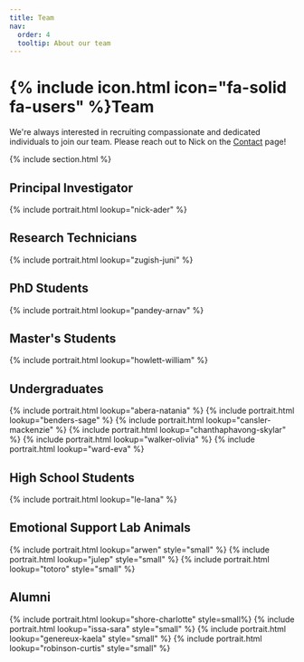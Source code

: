 ```yaml
---
title: Team
nav:
  order: 4
  tooltip: About our team
---
```


# {% include icon.html icon="fa-solid fa-users" %}Team

We're always interested in recruiting compassionate and dedicated individuals to join our team. Please reach out to Nick on the [Contact](https://nickaderlab.com/contact/) page!

{% include section.html %}

## Principal Investigator
{% include portrait.html lookup="nick-ader" %}

## Research Technicians
{% include portrait.html lookup="zugish-juni" %}

## PhD Students
{% include portrait.html lookup="pandey-arnav" %}

## Master's Students
{% include portrait.html lookup="howlett-william" %}

## Undergraduates
{% include portrait.html lookup="abera-natania" %}
{% include portrait.html lookup="benders-sage" %}
{% include portrait.html lookup="cansler-mackenzie" %}
{% include portrait.html lookup="chanthaphavong-skylar" %}
{% include portrait.html lookup="walker-olivia" %}
{% include portrait.html lookup="ward-eva" %}

## High School Students
{% include portrait.html lookup="le-lana" %}

## Emotional Support Lab Animals
{% include portrait.html lookup="arwen" style="small" %}
{% include portrait.html lookup="julep" style="small" %}
{% include portrait.html lookup="totoro" style="small" %}

## Alumni
{% include portrait.html lookup="shore-charlotte" style=small%}
{% include portrait.html lookup="issa-sara" style="small" %}
{% include portrait.html lookup="genereux-kaela" style="small" %}
{% include portrait.html lookup="robinson-curtis" style="small" %}

